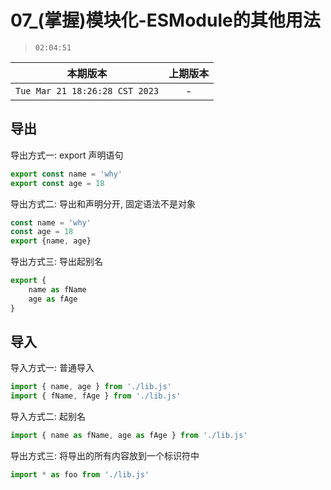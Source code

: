 # 07_(掌握)模块化-ESModule的其他用法

> `02:04:51`

|本期版本|上期版本
|:---:|:---:
`Tue Mar 21 18:26:28 CST 2023` | -


## 导出

导出方式一: export 声明语句

```javascript
export const name = 'why'
export const age = 18
```
导出方式二: 导出和声明分开, 固定语法不是对象

```javascript
const name = 'why'
const age = 18
export {name, age}
```
导出方式三: 导出起别名

```javascript
export {
	name as fName
	age as fAge
}
```
## 导入

导入方式一: 普通导入

```javascript
import { name, age } from './lib.js'
import { fName, fAge } from './lib.js'
```

导入方式二: 起别名

```javascript
import { name as fName, age as fAge } from './lib.js'
```

导出方式三: 将导出的所有内容放到一个标识符中

```javascript
import * as foo from './lib.js'
```